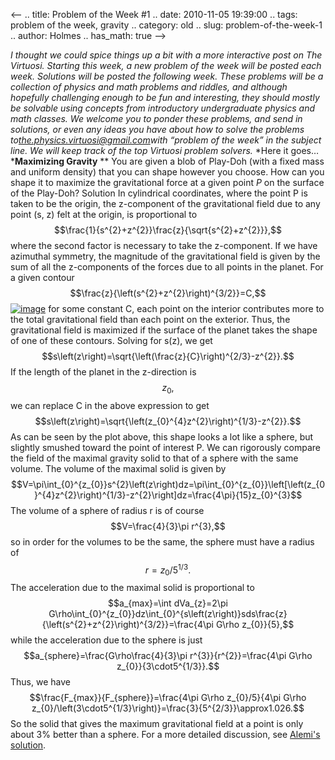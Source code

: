 <--
.. title: Problem of the Week #1
.. date: 2010-11-05 19:39:00
.. tags: problem of the week, gravity
.. category: old
.. slug: problem-of-the-week-1
.. author: Holmes
.. has_math: true
-->


*I thought we could spice things up a bit with a more interactive post
on The Virtuosi. Starting this week, a new problem of the week will be
posted each week. Solutions will be posted the following week. These
problems will be a collection of physics and math problems and riddles,
and although hopefully challenging enough to be fun and interesting,
they should mostly be solvable using concepts from introductory
undergraduate physics and math classes.*
*We welcome you to ponder these problems, and send in solutions, or even
any ideas you have about how to solve the problems
to*[*the.physics.virtuosi@gmail.com*](mailto:the.physics.virtuosi@gmail.com)*with
“problem of the week” in the subject line. We will keep track of the top
Virtuosi problem solvers.*
*Here it goes…***Maximizing Gravity**
**
You are given a blob of Play-Doh (with a fixed mass and uniform density)
that you can shape however you choose. How can you shape it to maximize
the gravitational force at a given point *P* on the surface of the
Play-Doh?
Solution
In cylindrical coordinates, where the point P is taken to be the origin,
the z-component of the gravitational field due to any point (s, z) felt
at the origin, is proportional to
$$\frac{1}{s^{2}+z^{2}}\frac{z}{\sqrt{s^{2}+z^{2}}},$$
where the second factor is necessary to take the z-component. If we have
azimuthal symmetry, the magnitude of the gravitational field is given by
the sum of all the z-components of the forces due to all points in the
planet. For a given contour
$$\frac{z}{\left(s^{2}+z^{2}\right)^{3/2}}=C,$$
[![image](http://3.bp.blogspot.com/_kdZd6FJQtZQ/TN9Jgv8f9gI/AAAAAAAAAAM/qdRknJVbCT0/s320/maxgravity.jpg)](http://3.bp.blogspot.com/_kdZd6FJQtZQ/TN9Jgv8f9gI/AAAAAAAAAAM/qdRknJVbCT0/s1600/maxgravity.jpg)
for some constant C, each point on the interior contributes more to the
total gravitational field than each point on the exterior. Thus, the
gravitational field is maximized if the surface of the planet takes the
shape of one of these contours. Solving for s(z), we
get$$s\left(z\right)=\sqrt{\left(\frac{z}{C}\right)^{2/3}-z^{2}}.$$
If the length of the planet in the z-direction is $$z_0,$$ we can
replace C in the above expression to get
$$s\left(z\right)=\sqrt{\left(z_{0}^{4}z^{2}\right)^{1/3}-z^{2}}.$$
As can be seen by the plot above, this shape looks a lot like a sphere,
but slightly smushed toward the point of interest P. We can rigorously
compare the field of the maximal gravity solid to that of a sphere with
the same volume. The volume of the maximal solid is given by
$$V=\pi\int_{0}^{z_{0}}s^{2}\left(z\right)dz=\pi\int_{0}^{z_{0}}\left[\left(z_{0}^{4}z^{2}\right)^{1/3}-z^{2}\right]dz=\frac{4\pi}{15}z_{0}^{3}$$
The volume of a sphere of radius r is of course $$V=\frac{4}{3}\pi
r^{3},$$ so in order for the volumes to be the same, the sphere must
have a radius of $$r=z_{0}/5^{1/3}.$$
The acceleration due to the maximal solid is proportional to
$$a_{max}=\int dVa_{z}=2\pi
G\rho\int_{0}^{z_{0}}dz\int_{0}^{s\left(z\right)}sds\frac{z}{\left(s^{2}+z^{2}\right)^{3/2}}=\frac{4\pi
G\rho z_{0}}{5},$$
while the acceleration due to the sphere is just
$$a_{sphere}=\frac{G\rho\frac{4}{3}\pi r^{3}}{r^{2}}=\frac{4\pi
G\rho z_{0}}{3\cdot5^{1/3}}.$$
Thus, we have
$$\frac{F_{max}}{F_{sphere}}=\frac{4\pi G\rho z_{0}/5}{4\pi
G\rho
z_{0}/\left(3\cdot5^{1/3}\right)}=\frac{3}{5^{2/3}}\approx1.026.$$
So the solid that gives the maximum gravitational field at a point is
only about 3% better than a sphere.
For a more detailed discussion, see [Alemi's
solution](http://pages.physics.cornell.edu/%7Eaalemi/random/planet.pdf).
